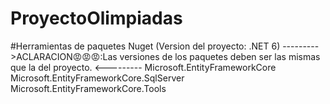 # ProyectoOlimpiadas


#Herramientas de paquetes Nuget (Version del proyecto: .NET 6)  --------->ACLARACION😡😡😡:Las versiones de los paquetes deben ser las mismas que la del proyecto. <---------
Microsoft.EntityFrameworkCore 
Microsoft.EntityFrameworkCore.SqlServer
Microsoft.EntityFrameworkCore.Tools
